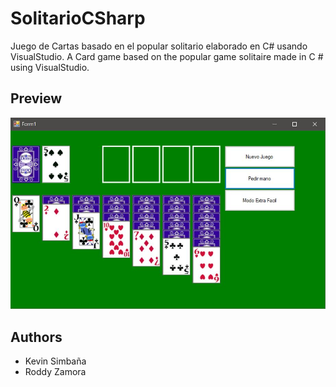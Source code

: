 # SolitarioCSharp
Juego de Cartas basado en el popular solitario elaborado en C# usando VisualStudio.
A Card game based on the popular game solitaire made in C # using VisualStudio.

## Preview
![](/capturaJuego.JPG)

## Authors
- Kevin Simbaña
- Roddy Zamora
